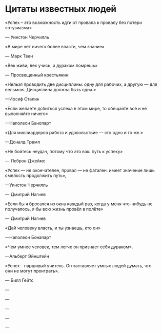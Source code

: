 <html>
<h1>Цитаты известных людей</h1>
  <div class="quote">
    <p>«Успех – это возможность идти от провала к провалу без потери энтузиазма»</p>
    <p class="author">— Уинстон Черчилль</p>
  </div>
  <div class="quote">
    <p>«В мире нет ничего более власти, чем знание»</p>
    <p class="author">— Марк Твен</p>
  </div>
  <div class="quote">
    <p>«Век живи, век учись, а дураком помрешь»</p>
    <p class="author">— Просвещенный крестьянин</p>
  </div>
   <div class="quote">
    <p>«Нельзя проводить две дисциплины: одну для рабочих, а другую — для вельмож. Дисциплина должна быть одна.»</p>
    <p class="author">—Иосиф Сталин</p>
  </div>
  <div class="quote">
    <p>«Если желаете добиться успеха в этом мире, то обещайте всё и не выполняйте ничего»</p>
    <p class="author">—Наполеон Банопарт</p>
</div>
    <div class="quote">
    <p>«Для миллиардеров работа и удовольствие — это одно и то же.»</p>
    <p class="author">—Доналд Трамп</p>
</div>
</body>
 <div class="quote">
    <p>«Не бойтесь неудач, потому что это ваш путь к успеху» <p>
    <p class="author">— Леброн Джеймс</p>   
<div class="quote">
<P> «Успех — не окончателен, провал — не фатален: имеет значение лишь смелость продолжить путь»,</P>
<p class="author">—Уинстон Черчилль</p>
 — Дмитрий Нагиев
<div class="quote">
<P>«Если бы я бросался из окна каждый раз, когда у меня что-нибудь не получалось, я бы всю жизнь провёл в полёте» </P>
<p class="author"> — Дмитрий Нагиев</p>
  <div class="quote">
<P>«Дай человеку власть, и ты узнаешь, кто он» </P>
<p class="author">—Наполеон Бонапарт</p>
     <div class="quote">
<P> «Чем умнее человек, тем легче он признает себя дураком».</P>
<p class="author">—Альберт Эйнштейн</p>   
       <div class="quote">
<P>«Успех – паршивый учитель. Он заставляет умных людей думать, что они не могут проиграть». </P>
<p class="author">— Билл Гейтс</p>
         <div class="quote">
<P> </P>
<p class="author">—</p> 
        <div class="quote">
<P> </P>
<p class="author">—</p>
           <div class="quote">
<P> </P>
<p class="author">—</p>
              <div class="quote">
<P> </P>
<p class="author">—</p>
                 <div class="quote">
<P> </P>
<p class="author">—</p>
  </html>


    

